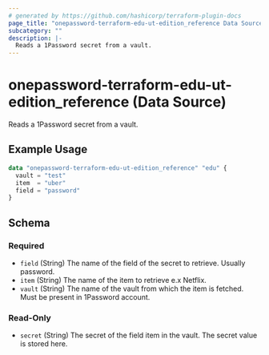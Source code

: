 ```yaml
---
# generated by https://github.com/hashicorp/terraform-plugin-docs
page_title: "onepassword-terraform-edu-ut-edition_reference Data Source - onepassword-terraform-edu-ut-edition"
subcategory: ""
description: |-
  Reads a 1Password secret from a vault.
---
```


# onepassword-terraform-edu-ut-edition_reference (Data Source)

Reads a 1Password secret from a vault.

## Example Usage

```terraform
data "onepassword-terraform-edu-ut-edition_reference" "edu" {
  vault = "test"
  item  = "uber"
  field = "password"
}
```

<!-- schema generated by tfplugindocs -->
## Schema

### Required

- `field` (String) The name of the field of the secret to retrieve. Usually password.
- `item` (String) The name of the item to retrieve e.x Netflix.
- `vault` (String) The name of the vault from which the item is fetched. Must be present in 1Password account.

### Read-Only

- `secret` (String) The secret of the field item in the vault. The secret value is stored here.


